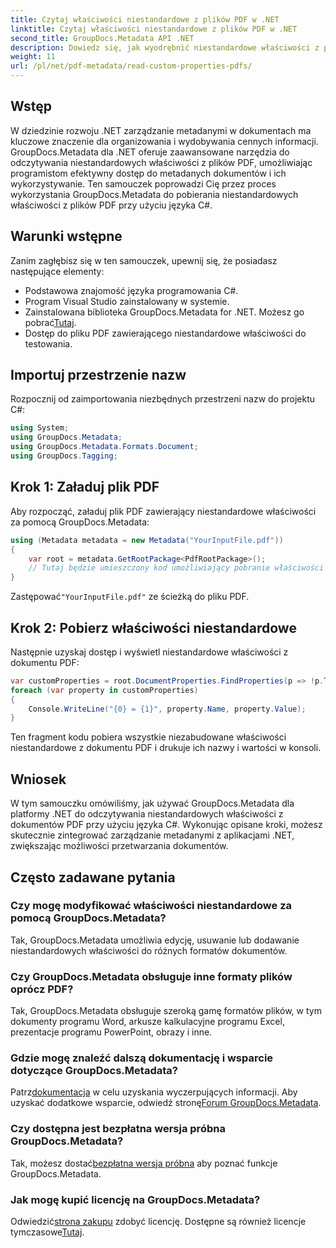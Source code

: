 ```yaml
---
title: Czytaj właściwości niestandardowe z plików PDF w .NET
linktitle: Czytaj właściwości niestandardowe z plików PDF w .NET
second_title: GroupDocs.Metadata API .NET
description: Dowiedz się, jak wyodrębnić niestandardowe właściwości z plików PDF przy użyciu GroupDocs.Metadata dla .NET. Zanurz się w zarządzaniu metadanymi dokumentów za pomocą języka C#.
weight: 11
url: /pl/net/pdf-metadata/read-custom-properties-pdfs/
---
```

## Wstęp
W dziedzinie rozwoju .NET zarządzanie metadanymi w dokumentach ma kluczowe znaczenie dla organizowania i wydobywania cennych informacji. GroupDocs.Metadata dla .NET oferuje zaawansowane narzędzia do odczytywania niestandardowych właściwości z plików PDF, umożliwiając programistom efektywny dostęp do metadanych dokumentów i ich wykorzystywanie. Ten samouczek poprowadzi Cię przez proces wykorzystania GroupDocs.Metadata do pobierania niestandardowych właściwości z plików PDF przy użyciu języka C#.
## Warunki wstępne
Zanim zagłębisz się w ten samouczek, upewnij się, że posiadasz następujące elementy:
- Podstawowa znajomość języka programowania C#.
- Program Visual Studio zainstalowany w systemie.
- Zainstalowana biblioteka GroupDocs.Metadata for .NET. Możesz go pobrać[Tutaj](https://releases.groupdocs.com/metadata/net/).
- Dostęp do pliku PDF zawierającego niestandardowe właściwości do testowania.

## Importuj przestrzenie nazw
Rozpocznij od zaimportowania niezbędnych przestrzeni nazw do projektu C#:
```csharp
using System;
using GroupDocs.Metadata;
using GroupDocs.Metadata.Formats.Document;
using GroupDocs.Tagging;
```
## Krok 1: Załaduj plik PDF
Aby rozpocząć, załaduj plik PDF zawierający niestandardowe właściwości za pomocą GroupDocs.Metadata:
```csharp
using (Metadata metadata = new Metadata("YourInputFile.pdf"))
{
    var root = metadata.GetRootPackage<PdfRootPackage>();
    // Tutaj będzie umieszczony kod umożliwiający pobranie właściwości niestandardowych.
}
```
 Zastępować`"YourInputFile.pdf"` ze ścieżką do pliku PDF.
## Krok 2: Pobierz właściwości niestandardowe
Następnie uzyskaj dostęp i wyświetl niestandardowe właściwości z dokumentu PDF:
```csharp
var customProperties = root.DocumentProperties.FindProperties(p => !p.Tags.Contains(Tags.Document.BuiltIn));
foreach (var property in customProperties)
{
    Console.WriteLine("{0} = {1}", property.Name, property.Value);
}
```
Ten fragment kodu pobiera wszystkie niezabudowane właściwości niestandardowe z dokumentu PDF i drukuje ich nazwy i wartości w konsoli.

## Wniosek
W tym samouczku omówiliśmy, jak używać GroupDocs.Metadata dla platformy .NET do odczytywania niestandardowych właściwości z dokumentów PDF przy użyciu języka C#. Wykonując opisane kroki, możesz skutecznie zintegrować zarządzanie metadanymi z aplikacjami .NET, zwiększając możliwości przetwarzania dokumentów.

## Często zadawane pytania
### Czy mogę modyfikować właściwości niestandardowe za pomocą GroupDocs.Metadata?
Tak, GroupDocs.Metadata umożliwia edycję, usuwanie lub dodawanie niestandardowych właściwości do różnych formatów dokumentów.
### Czy GroupDocs.Metadata obsługuje inne formaty plików oprócz PDF?
Tak, GroupDocs.Metadata obsługuje szeroką gamę formatów plików, w tym dokumenty programu Word, arkusze kalkulacyjne programu Excel, prezentacje programu PowerPoint, obrazy i inne.
### Gdzie mogę znaleźć dalszą dokumentację i wsparcie dotyczące GroupDocs.Metadata?
 Patrz[dokumentacja](https://tutorials.groupdocs.com/metadata/net/) w celu uzyskania wyczerpujących informacji. Aby uzyskać dodatkowe wsparcie, odwiedź stronę[Forum GroupDocs.Metadata](https://forum.groupdocs.com/c/metadata/14).
### Czy dostępna jest bezpłatna wersja próbna GroupDocs.Metadata?
 Tak, możesz dostać[bezpłatna wersja próbna](https://releases.groupdocs.com/) aby poznać funkcje GroupDocs.Metadata.
### Jak mogę kupić licencję na GroupDocs.Metadata?
 Odwiedzić[strona zakupu](https://purchase.groupdocs.com/buy) zdobyć licencję. Dostępne są również licencje tymczasowe[Tutaj](https://purchase.groupdocs.com/temporary-license/).